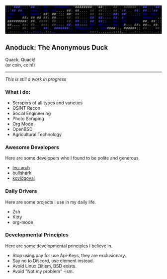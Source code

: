 ![Banner](me.svg)  

## Anoduck: The Anonymous Duck  

Quack, Quack!  
(or coin, coin!)  

----------

_*This is still a work in progress*_  

### What I do:  

- Scrapers of all types and varieties  
- OSINT Recon  
- Social Engineering  
- Photo Scraping  
- Org Mode  
- OpenBSD  
- Agricultural Technology  

### Awesome Developers  

Here are some developers who I found to be polite and generous.  

- [leo-arch](https://github.com/leo-arch)  
- [bullshark](https://github.com/bullshark)  
- [kovidgoyal](https://github.com/kovidgoyal)  

### Daily Drivers  

Here are some projects I use in my daily life.  

- Zsh  
- Kitty  
- org-mode  

### Developmental Principles  

Here are some developmental principles I believe in.  

- Stop using pay for use Api-Keys, they are exclusionary.  
- Say no to Discord, use element instead.  
- Avoid Linux Elitism, BSD exists.  
- Avoid "Not my problem" -ism.  
